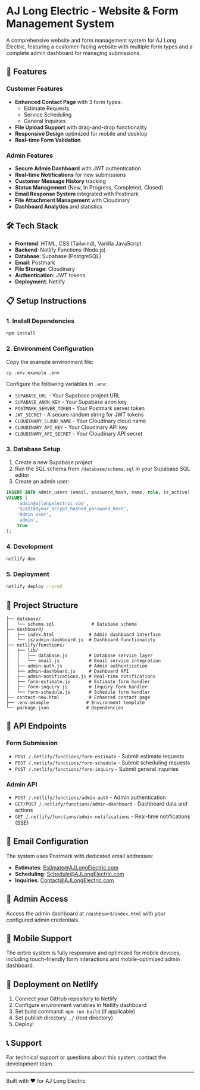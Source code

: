 # AJ Long Electric - Website & Form Management System

A comprehensive website and form management system for AJ Long Electric, featuring a customer-facing website with multiple form types and a complete admin dashboard for managing submissions.

## 🚀 Features

### Customer Features
- **Enhanced Contact Page** with 3 form types:
  - Estimate Requests
  - Service Scheduling
  - General Inquiries
- **File Upload Support** with drag-and-drop functionality
- **Responsive Design** optimized for mobile and desktop
- **Real-time Form Validation**

### Admin Features
- **Secure Admin Dashboard** with JWT authentication
- **Real-time Notifications** for new submissions
- **Customer Message History** tracking
- **Status Management** (New, In Progress, Completed, Closed)
- **Email Response System** integrated with Postmark
- **File Attachment Management** with Cloudinary
- **Dashboard Analytics** and statistics

## 🛠 Tech Stack

- **Frontend**: HTML, CSS (Tailwind), Vanilla JavaScript
- **Backend**: Netlify Functions (Node.js)
- **Database**: Supabase (PostgreSQL)
- **Email**: Postmark
- **File Storage**: Cloudinary
- **Authentication**: JWT tokens
- **Deployment**: Netlify

## 📋 Setup Instructions

### 1. Install Dependencies
```bash
npm install
```

### 2. Environment Configuration
Copy the example environment file:
```bash
cp .env.example .env
```

Configure the following variables in `.env`:
- `SUPABASE_URL` - Your Supabase project URL
- `SUPABASE_ANON_KEY` - Your Supabase anon key
- `POSTMARK_SERVER_TOKEN` - Your Postmark server token
- `JWT_SECRET` - A secure random string for JWT tokens
- `CLOUDINARY_CLOUD_NAME` - Your Cloudinary cloud name
- `CLOUDINARY_API_KEY` - Your Cloudinary API key
- `CLOUDINARY_API_SECRET` - Your Cloudinary API secret

### 3. Database Setup
1. Create a new Supabase project
2. Run the SQL schema from `/database/schema.sql` in your Supabase SQL editor
3. Create an admin user:
```sql
INSERT INTO admin_users (email, password_hash, name, role, is_active) 
VALUES (
    'admin@ajlongelectric.com',
    '$2a$10$your_bcrypt_hashed_password_here',
    'Admin User',
    'admin',
    true
);
```

### 4. Development
```bash
netlify dev
```

### 5. Deployment
```bash
netlify deploy --prod
```

## 📂 Project Structure

```
├── database/
│   └── schema.sql              # Database schema
├── dashboard/
│   ├── index.html             # Admin dashboard interface
│   └── js/admin-dashboard.js  # Dashboard functionality
├── netlify/functions/
│   ├── lib/
│   │   ├── database.js        # Database service layer
│   │   └── email.js           # Email service integration
│   ├── admin-auth.js          # Admin authentication
│   ├── admin-dashboard.js     # Dashboard API
│   ├── admin-notifications.js # Real-time notifications
│   ├── form-estimate.js       # Estimate form handler
│   ├── form-inquiry.js        # Inquiry form handler
│   └── form-schedule.js       # Schedule form handler
├── contact-new.html           # Enhanced contact page
├── .env.example              # Environment template
└── package.json              # Dependencies
```

## 🔧 API Endpoints

### Form Submission
- `POST /.netlify/functions/form-estimate` - Submit estimate requests
- `POST /.netlify/functions/form-schedule` - Submit scheduling requests
- `POST /.netlify/functions/form-inquiry` - Submit general inquiries

### Admin API
- `POST /.netlify/functions/admin-auth` - Admin authentication
- `GET/POST /.netlify/functions/admin-dashboard` - Dashboard data and actions
- `GET /.netlify/functions/admin-notifications` - Real-time notifications (SSE)

## 📧 Email Configuration

The system uses Postmark with dedicated email addresses:
- **Estimates**: Estimate@AJLongElectric.com
- **Scheduling**: Schedule@AJLongElectric.com
- **Inquiries**: Contact@AJLongElectric.com

## 🔐 Admin Access

Access the admin dashboard at `/dashboard/index.html` with your configured admin credentials.

## 📱 Mobile Support

The entire system is fully responsive and optimized for mobile devices, including touch-friendly form interactions and mobile-optimized admin dashboard.

## 🚀 Deployment on Netlify

1. Connect your GitHub repository to Netlify
2. Configure environment variables in Netlify dashboard
3. Set build command: `npm run build` (if applicable)
4. Set publish directory: `./` (root directory)
5. Deploy!

## 📞 Support

For technical support or questions about this system, contact the development team.

---

Built with ❤️ for AJ Long Electric